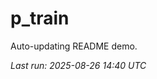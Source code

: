 # p_train

Auto-updating README demo.

<!--START_SECTION:status-->
_Last run: 2025-08-26 14:40 UTC_
<!--END_SECTION:status-->





































































































































